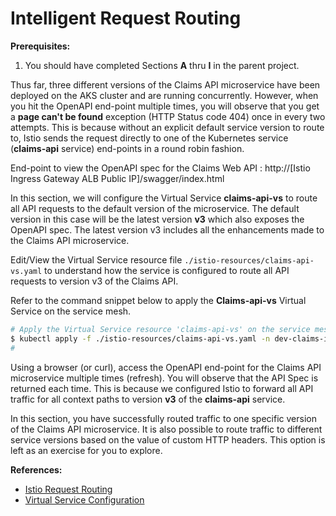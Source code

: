 # Intelligent Request Routing

**Prerequisites:**
1. You should have completed Sections **A** thru **I** in the parent project.

Thus far, three different versions of the Claims API microservice have been deployed on the AKS cluster and are running concurrently.  However, when you hit the OpenAPI end-point multiple times, you will observe that you get a **page can't be found** exception (HTTP Status code 404) once in every two attempts.  This is because without an explicit default service version to route to, Istio sends the request directly to one of the Kubernetes service (**claims-api** service) end-points in a round robin fashion.

End-point to view the OpenAPI spec for the Claims Web API : http://[Istio Ingress Gateway ALB Public IP]/swagger/index.html

In this section, we will configure the Virtual Service **claims-api-vs** to route all API requests to the default version of the microservice.  The default version in this case will be the latest version **v3** which also exposes the OpenAPI spec.  The latest version v3 includes all the enhancements made to the Claims API microservice.

Edit/View the Virtual Service resource file `./istio-resources/claims-api-vs.yaml` to understand how the service is configured to route all API requests to version v3 of the Claims API.

Refer to the command snippet below to apply the **Claims-api-vs** Virtual Service on the service mesh. 

```bash
# Apply the Virtual Service resource 'claims-api-vs' on the service mesh
$ kubectl apply -f ./istio-resources/claims-api-vs.yaml -n dev-claims-istio
#
```

Using a browser (or curl), access the OpenAPI end-point for the Claims API microservice multiple times (refresh). You will observe that the API Spec is returned each time.  This is because we configured Istio to forward all API traffic for all context paths to version **v3** of the **claims-api** service.

In this section, you have successfully routed traffic to one specific version of the Claims API microservice.  It is also possible to route traffic to different service versions based on the value of custom HTTP headers.  This option is left as an exercise for you to explore.

**References:**
- [Istio Request Routing](https://istio.io/docs/tasks/traffic-management/request-routing/)
- [Virtual Service Configuration](https://istio.io/docs/reference/config/networking/virtual-service/)
